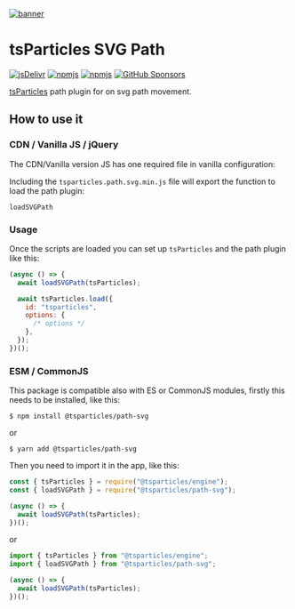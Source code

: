 [![banner](https://particles.js.org/images/banner3.png)](https://particles.js.org)

# tsParticles SVG Path

[![jsDelivr](https://data.jsdelivr.com/v1/package/npm/@tsparticles/path-svg/badge)](https://www.jsdelivr.com/package/npm/@tsparticles/path-svg)
[![npmjs](https://badge.fury.io/js/@tsparticles/path-svg.svg)](https://www.npmjs.com/package/@tsparticles/path-svg)
[![npmjs](https://img.shields.io/npm/dt/@tsparticles/path-svg)](https://www.npmjs.com/package/@tsparticles/path-svg) [![GitHub Sponsors](https://img.shields.io/github/sponsors/matteobruni)](https://github.com/sponsors/matteobruni)

[tsParticles](https://github.com/matteobruni/tsparticles) path plugin for on svg path movement.

## How to use it

### CDN / Vanilla JS / jQuery

The CDN/Vanilla version JS has one required file in vanilla configuration:

Including the `tsparticles.path.svg.min.js` file will export the function to load the path plugin:

```text
loadSVGPath
```

### Usage

Once the scripts are loaded you can set up `tsParticles` and the path plugin like this:

```javascript
(async () => {
  await loadSVGPath(tsParticles);

  await tsParticles.load({
    id: "tsparticles",
    options: {
      /* options */
    },
  });
})();
```

### ESM / CommonJS

This package is compatible also with ES or CommonJS modules, firstly this needs to be installed, like this:

```shell
$ npm install @tsparticles/path-svg
```

or

```shell
$ yarn add @tsparticles/path-svg
```

Then you need to import it in the app, like this:

```javascript
const { tsParticles } = require("@tsparticles/engine");
const { loadSVGPath } = require("@tsparticles/path-svg");

(async () => {
  await loadSVGPath(tsParticles);
})();
```

or

```javascript
import { tsParticles } from "@tsparticles/engine";
import { loadSVGPath } from "@tsparticles/path-svg";

(async () => {
  await loadSVGPath(tsParticles);
})();
```
